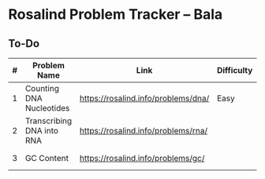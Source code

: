 # Rosalind Problem Tracker – Bala

## To-Do

| # | Problem Name              | Link                        | Difficulty | Date       |
|---|---------------------------|-----------------------------|------------|------------|
| 1 | Counting DNA Nucleotides  | https://rosalind.info/problems/dna/ | Easy       | 2025-07-13 |
| 2 | Transcribing DNA into RNA | https://rosalind.info/problems/rna/ |        | 2025-07-16 |
| 3 | GC Content                | https://rosalind.info/problems/gc/  |      | 2025-07-17 |
 
